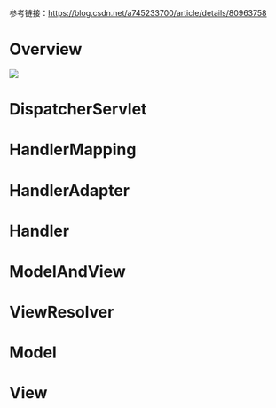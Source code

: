 参考链接：https://blog.csdn.net/a745233700/article/details/80963758

# Overview

![](https://img-blog.csdn.net/20180522162744760?watermark/2/text/aHR0cHM6Ly9ibG9nLmNzZG4ubmV0L3lhbndlaWhwdQ==/font/5a6L5L2T/fontsize/400/fill/I0JBQkFCMA==/dissolve/70)

# DispatcherServlet



# HandlerMapping



# HandlerAdapter



# Handler



# ModelAndView



# ViewResolver



# Model



# View

